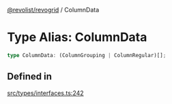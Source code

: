 [@revolist/revogrid](README.md) / ColumnData

# Type Alias: ColumnData

```ts
type ColumnData: (ColumnGrouping | ColumnRegular)[];
```

## Defined in

[src/types/interfaces.ts:242](https://github.com/revolist/revogrid/blob/7441a116e7c14801fe05f009e2206ea7b70630f5/src/types/interfaces.ts#L242)
